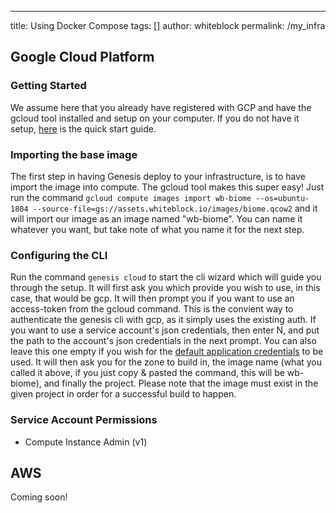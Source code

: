 ---
title: Using Docker Compose
tags: []
author: whiteblock
permalink: /my_infra

## Google Cloud Platform

### Getting Started
We assume here that you already have registered with GCP and have the gcloud tool installed and setup on your computer. If you do not have it setup, [here](https://cloud.google.com/functions/docs/quickstart) is the quick start guide.

### Importing the base image
The first step in having Genesis deploy to your infrastructure, is to have import the image into compute.
The gcloud tool makes this super easy! Just run the command `gcloud compute images import wb-biome --os=ubuntu-1804 --source-file=gs://assets.whiteblock.io/images/biome.qcow2` and it will import our image as an image named "wb-biome". You can name it whatever you want, but take note of what you name it for the next step.

### Configuring the CLI
Run the command `genesis cloud` to start the cli wizard which will guide you through the setup.
It will first ask you which provide you wish to use, in this case, that would be gcp.
It will then prompt you if you want to use an access-token from the gcloud command. This is the convient way to authenticate the genesis cli with gcp, as it simply uses the existing auth. If you want to use a service account's json credentials, then enter N, and put the path to the account's json credentials in the next prompt. You can also leave this one empty if you wish for the [default application credentials](https://cloud.google.com/sdk/gcloud/reference/auth/application-default) to be used. 
It will then ask you for the zone to build in, the image name (what you called it above, if you just copy & pasted the command, this will be wb-biome), and finally the project. Please note that the image must exist in the given project in order for a successful build to happen.

### Service Account Permissions

* Compute Instance Admin (v1)

## AWS
Coming soon!